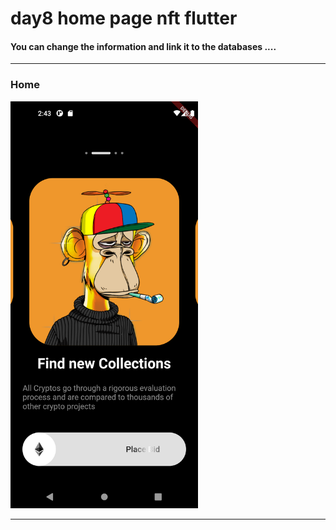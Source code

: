 

 <h1> day8 home page nft flutter</h1>  
 
 
 
<h4> You can change the information and link it to the databases ....</h4>


<hr>


<h3>Home</h3> 



<img src="https://github.com/abenkoula71/day8-home-page-nft/blob/main/Screenshot_1680187414.png" width="300" /> 



<hr>

